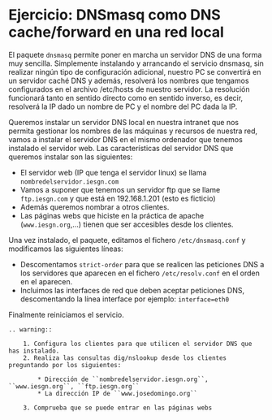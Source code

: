 # Ejercicio: DNSmasq como DNS cache/forward en una red local


El paquete ``dnsmasq`` permite poner en marcha un servidor DNS de una forma muy sencilla. Simplemente instalando y arrancando el servicio dnsmasq, sin realizar ningún tipo de configuración adicional, nuestro PC se convertirá en un servidor caché DNS y además, resolverá los nombres que tengamos configurados en el archivo /etc/hosts de nuestro servidor. La resolución funcionará tanto en sentido directo como en sentido inverso, es decir, resolverá la IP dado un nombre de PC y el nombre del PC dada la IP.

Queremos instalar un servidor DNS local en nuestra intranet que nos permita gestionar los nombres de las máquinas y recursos de nuestra red, vamos a instalar el servidor DNS en el mismo ordenador que tenemos instalado el servidor web. Las características del servidor DNS que queremos instalar son las siguientes:

* El servidor web (IP que tenga el servidor linux) se llama ``nombredelservidor.iesgn.com``
* Vamos a suponer que tenemos un servidor ftp que se llame ``ftp.iesgn.com`` y que está en 192.168.1.201 (esto es ficticio)
* Además queremos nombrar a otros clientes.
* Las páginas webs que hiciste en la práctica de apache (``www.iesgn.org``,...) tienen que ser accesibles desde los clientes.

Una vez instalado, el paquete, editamos el fichero ``/etc/dnsmasq.conf`` y modificamos las siguientes líneas:

* Descomentamos ``strict-order`` para que se realicen las peticiones DNS a los servidores que aparecen en el fichero ``/etc/resolv.conf`` en el orden en el aparecen.
* Incluimos las interfaces de red que deben aceptar peticiones DNS, descomentando la línea interface por ejemplo: ``interface=eth0``

Finalmente reiniciamos el servicio.

```eval_rst
.. warning::

	1. Configura los clientes para que utilicen el servidor DNS que has instalado.
	2. Realiza las consultas dig/nslookup desde los clientes preguntando por los siguientes:	

		* Dirección de ``nombredelservidor.iesgn.org``, ``www.iesgn.org``, ``ftp.iesgn.org``
		* La dirección IP de ``www.josedomingo.org``	

	3. Comprueba que se puede entrar en las páginas webs
```